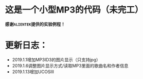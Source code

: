 # 这是一个小型MP3的代码（未完工）  
**感谢`ALIENTEK`提供的实验例程！**  
# 更新日志：  
+ 2019.1.1增加MP3ID3的图片显示（只支持jpg）  
+ 2019.1.6调整图片显示方式/读取MP3里面的歌曲名和作者信息  
+ 2019.1.13增加UCOSIII  
